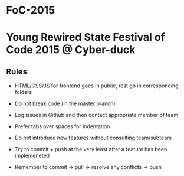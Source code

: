 # FoC-2015

<h1> Young Rewired State Festival of Code 2015 @ Cyber-duck </h1>

<h2> Rules </h2>

- HTML/CSS/JS for frontend goes in public, rest go in corresponding folders

- Do not break code (in the master branch)

- Log issues in Github and then contact appropriate member of team

- Prefer tabs over spaces for indentation

- Do not introduce new features without consulting team/subteam

- Try to commit + push at the very least after a feature has been implemeneted

- Remember to commit -> pull -> resolve any conflicts -> push 

